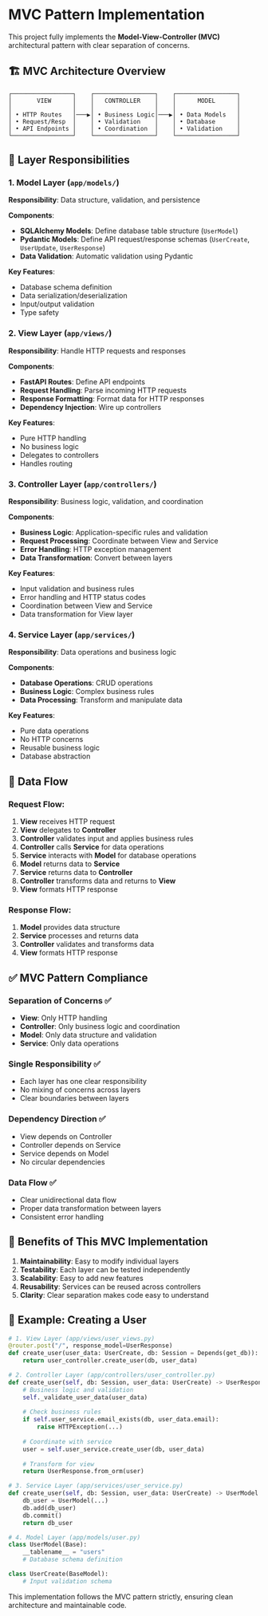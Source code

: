 # MVC Pattern Implementation

This project fully implements the **Model-View-Controller (MVC)** architectural pattern with clear separation of concerns.

## 🏗️ **MVC Architecture Overview**

```
┌─────────────────┐    ┌─────────────────┐    ┌─────────────────┐
│       VIEW      │    │   CONTROLLER    │    │      MODEL      │
│                 │    │                 │    │                 │
│ • HTTP Routes   │───▶│ • Business Logic│───▶│ • Data Models   │
│ • Request/Resp  │    │ • Validation    │    │ • Database      │
│ • API Endpoints │    │ • Coordination  │    │ • Validation    │
└─────────────────┘    └─────────────────┘    └─────────────────┘
```

## 📁 **Layer Responsibilities**

### **1. Model Layer** (`app/models/`)
**Responsibility**: Data structure, validation, and persistence

**Components**:
- **SQLAlchemy Models**: Define database table structure (`UserModel`)
- **Pydantic Models**: Define API request/response schemas (`UserCreate`, `UserUpdate`, `UserResponse`)
- **Data Validation**: Automatic validation using Pydantic

**Key Features**:
- Database schema definition
- Data serialization/deserialization
- Input/output validation
- Type safety

### **2. View Layer** (`app/views/`)
**Responsibility**: Handle HTTP requests and responses

**Components**:
- **FastAPI Routes**: Define API endpoints
- **Request Handling**: Parse incoming HTTP requests
- **Response Formatting**: Format data for HTTP responses
- **Dependency Injection**: Wire up controllers

**Key Features**:
- Pure HTTP handling
- No business logic
- Delegates to controllers
- Handles routing

### **3. Controller Layer** (`app/controllers/`)
**Responsibility**: Business logic, validation, and coordination

**Components**:
- **Business Logic**: Application-specific rules and validation
- **Request Processing**: Coordinate between View and Service
- **Error Handling**: HTTP exception management
- **Data Transformation**: Convert between layers

**Key Features**:
- Input validation and business rules
- Error handling and HTTP status codes
- Coordination between View and Service
- Data transformation for View layer

### **4. Service Layer** (`app/services/`)
**Responsibility**: Data operations and business logic

**Components**:
- **Database Operations**: CRUD operations
- **Business Logic**: Complex business rules
- **Data Processing**: Transform and manipulate data

**Key Features**:
- Pure data operations
- No HTTP concerns
- Reusable business logic
- Database abstraction

## 🔄 **Data Flow**

### **Request Flow**:
1. **View** receives HTTP request
2. **View** delegates to **Controller**
3. **Controller** validates input and applies business rules
4. **Controller** calls **Service** for data operations
5. **Service** interacts with **Model** for database operations
6. **Model** returns data to **Service**
7. **Service** returns data to **Controller**
8. **Controller** transforms data and returns to **View**
9. **View** formats HTTP response

### **Response Flow**:
1. **Model** provides data structure
2. **Service** processes and returns data
3. **Controller** validates and transforms data
4. **View** formats HTTP response

## ✅ **MVC Pattern Compliance**

### **Separation of Concerns** ✅
- **View**: Only HTTP handling
- **Controller**: Only business logic and coordination
- **Model**: Only data structure and validation
- **Service**: Only data operations

### **Single Responsibility** ✅
- Each layer has one clear responsibility
- No mixing of concerns across layers
- Clear boundaries between layers

### **Dependency Direction** ✅
- View depends on Controller
- Controller depends on Service
- Service depends on Model
- No circular dependencies

### **Data Flow** ✅
- Clear unidirectional data flow
- Proper data transformation between layers
- Consistent error handling

## 🎯 **Benefits of This MVC Implementation**

1. **Maintainability**: Easy to modify individual layers
2. **Testability**: Each layer can be tested independently
3. **Scalability**: Easy to add new features
4. **Reusability**: Services can be reused across controllers
5. **Clarity**: Clear separation makes code easy to understand

## 📝 **Example: Creating a User**

```python
# 1. View Layer (app/views/user_views.py)
@router.post("/", response_model=UserResponse)
def create_user(user_data: UserCreate, db: Session = Depends(get_db)):
    return user_controller.create_user(db, user_data)

# 2. Controller Layer (app/controllers/user_controller.py)
def create_user(self, db: Session, user_data: UserCreate) -> UserResponse:
    # Business logic and validation
    self._validate_user_data(user_data)
    
    # Check business rules
    if self.user_service.email_exists(db, user_data.email):
        raise HTTPException(...)
    
    # Coordinate with service
    user = self.user_service.create_user(db, user_data)
    
    # Transform for view
    return UserResponse.from_orm(user)

# 3. Service Layer (app/services/user_service.py)
def create_user(self, db: Session, user_data: UserCreate) -> UserModel:
    db_user = UserModel(...)
    db.add(db_user)
    db.commit()
    return db_user

# 4. Model Layer (app/models/user.py)
class UserModel(Base):
    __tablename__ = "users"
    # Database schema definition

class UserCreate(BaseModel):
    # Input validation schema
```

This implementation follows the MVC pattern strictly, ensuring clean architecture and maintainable code. 
